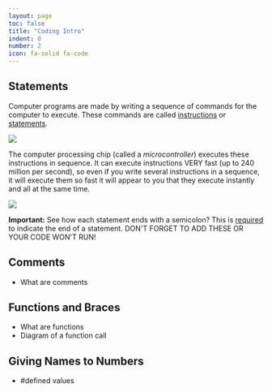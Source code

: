 ```yaml
---
layout: page
toc: false
title: "Coding Intro"
indent: 0
number: 2
icon: fa-solid fa-code
---
```


## Statements

Computer programs are made by writing a sequence of commands for the computer to execute.  These commands are called <u>instructions</u> or <u>statements</u>.

<img src="{% link media/code.png %}">

The computer processing chip (called a *microcontroller*) executes these instructions in sequence.  It can execute instructions VERY fast (up to 240 million per second), so even if you write several instructions in a sequence, it will execute them so fast it will appear to you that they execute instantly and all at the same time.

<img src="{% link media/semicolons.png %}">

**Important:** See how each statement ends with a semicolon?  This is <u>required</u> to indicate the end of a statement.  DON'T FORGET TO ADD THESE OR YOUR CODE WON'T RUN!

## Comments
- What are comments

## Functions and Braces
- What are functions
- Diagram of a function call

## Giving Names to Numbers
- #defined values
